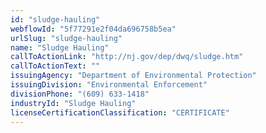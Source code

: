 ```yaml
---
id: "sludge-hauling"
webflowId: "5f77291e2f04da696758b5ea"
urlSlug: "sludge-hauling"
name: "Sludge Hauling"
callToActionLink: "http://nj.gov/dep/dwq/sludge.htm"
callToActionText: ""
issuingAgency: "Department of Environmental Protection"
issuingDivision: "Environmental Enforcement"
divisionPhone: "(609) 633-1418"
industryId: "Sludge Hauling"
licenseCertificationClassification: "CERTIFICATE"
---
```

